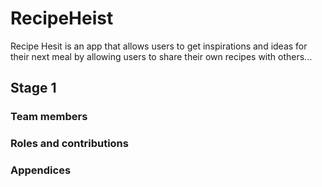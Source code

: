 # RecipeHeist
Recipe Hesit is an app that allows users to get inspirations and ideas for their next meal by allowing users to share their own recipes with others...

## Stage 1

### Team members

### Roles and contributions

### Appendices
